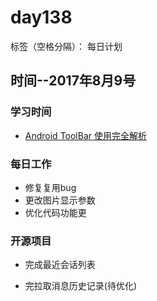 # day138

标签（空格分隔）： 每日计划


## 时间--2017年8月9号


### 学习时间<br>
* [Android ToolBar 使用完全解析][1]

### 每日工作<br>
* 修复复用bug
* 更改图片显示参数
* 优化代码功能更

### 开源项目
* 完成最近会话列表
* 完拉取消息历史记录(待优化)

  [1]: http://www.jianshu.com/p/ae0013a4f71a
